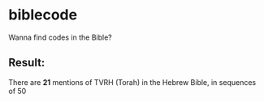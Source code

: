 # biblecode
Wanna find codes in the Bible?

## Result:
There are <b>21</b> mentions of TVRH (Torah) in the Hebrew Bible, in sequences of 50
